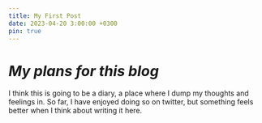 ```yaml
---
title: My First Post
date: 2023-04-20 3:00:00 +0300
pin: true
---
```


# _My plans for this blog_
<!-- I am uncertain what to write as my first post? I was very excited to set it up yet I do not think I have a lot to put in here. -->
I think this is going to be a diary, a place where I dump my thoughts and feelings in. So far, I have enjoyed doing so on twitter, but something feels better when I think about writing it here.
